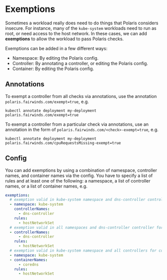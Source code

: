 # Exemptions
Sometimes a workload really does need to do things that Polaris considers insecure. For instance,
many of the `kube-system` workloads need to run as root, or need access to the host network. In these
cases, we can add **exemptions** to allow the workload to pass Polaris checks.

Exemptions can be added in a few different ways: 
 - Namespace: By editing the Polaris config.
 - Controller: By annotating a controller, or editing the Polaris config.
 - Container: By editing the Polaris config.

## Annotations
To exempt a controller from all checks via annotations, use the annotation `polaris.fairwinds.com/exempt=true`, e.g.
```
kubectl annotate deployment my-deployment polaris.fairwinds.com/exempt=true
```

To exempt a controller from a particular check via annotations, use an annotation in the form of `polaris.fairwinds.com/<check>-exempt=true`, e.g.
```
kubectl annotate deployment my-deployment polaris.fairwinds.com/cpuRequestsMissing-exempt=true
```

## Config

You can add exemptions by using a combination of namespace, controller names, and container names via the config. You have to specify a list of rules and at least one of the following: a namespace, a list of controller names, or a list of container names, e.g.
```yaml
exemptions:
  # exemption valid in kube-system namespace and dns-controller controller for all containers
  - namespace: kube-system
    controllerNames:
      - dns-controller
    rules:
      - hostNetworkSet
  # exemption valid in all namespaces and dns-controller controller for all containers
  - controllerNames:
      - dns-controller
    rules:
      - hostNetworkSet
  # exemption valid in kube-system namespace and all controllers for coredns container
  - namespace: kube-system
  - containerNames:
      - coredns
    rules:
      - hostNetworkSet
```

